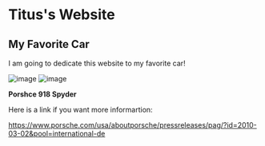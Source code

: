 # Titus's Website
## My Favorite Car

I am going to dedicate this website to my favorite car!

![image](https://user-images.githubusercontent.com/114519033/192609236-897a6f59-5e68-41ef-861f-5af9070cea43.png)
![image](https://user-images.githubusercontent.com/114519033/192609295-7a2fa587-6e85-4d4d-a37e-1f0eafdd4794.png)

**Porshce 918 Spyder**

Here is a link if you want more informartion:

https://www.porsche.com/usa/aboutporsche/pressreleases/pag/?id=2010-03-02&pool=international-de
